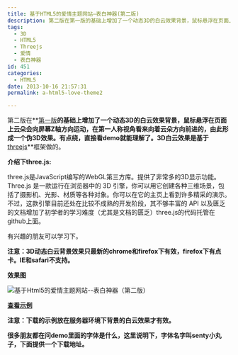 ```yaml
---
title: 基于HTML5的爱情主题网站–表白神器(第二版)
description: 第二版在第一版的基础上增加了一个动态3D的白云效果背景，鼠标悬浮在页面上云朵会向屏幕Z轴方向运动，在第一人称视角看来向着云朵方向前进的，由此形成一个伪3D效果。有点绕，直接看demo就能理解了。3D白云效果是基于threejs框架做的
tags:
  - 3D
  - HTML5
  - Threejs
  - 爱情
  - 表白神器
id: 451
categories:
  - HTML5
date: 2013-10-16 21:57:31
permalink: a-html5-love-theme2

---
```


第二版在**[第一版](https://summerandwinter.github.io/a-html5-love-theme.html "基于Html5的爱情主题网站–表白神器")**的基础上增加了一个动态3D的白云效果背景，鼠标悬浮在页面上云朵会向屏幕Z轴方向运动，在第一人称视角看来向着云朵方向前进的，由此形成一个伪3D效果。有点绕，直接看demo就能理解了。3D白云效果是基于**[threejs](http://threejs.org/ "threejs.")**框架做的。<!--more-->

**介绍下three.js:**

three.js是JavaScript编写的WebGL第三方库。提供了非常多的3D显示功能。Three.js 是一款运行在浏览器中的 3D 引擎，你可以用它创建各种三维场景，包括了摄影机、光影、材质等各种对象。你可以在它的主页上看到许多精采的演示。不过，这款引擎目前还处在比较不成熟的开发阶段，其不够丰富的 API 以及匮乏的文档增加了初学者的学习难度（尤其是文档的匮乏）three.js的代码托管在github上面。

有兴趣的朋友可以学习下。

**注意：3D动态白云背景效果只最新的chrome和firefox下有效，firefox下有点卡。IE和safari不支持。**

**效果图**

![基于Html5的爱情主题网站--表白神器（第二版）](http://sanyecao.qiniudn.com/assets/images/lab/love2.jpg)

**[查看示例](https://summerandwinter.github.io/lab/love2/index.html "基于Html5的爱情主题网站–表白神器（第二版）")**


**注意：下载的示例放在服务器环境下背景的白云效果才有效。**

**很多朋友都在问demo里面的字体是什么，这里说明下，字体名字叫senty小丸子，下面提供一个下载地址。**


